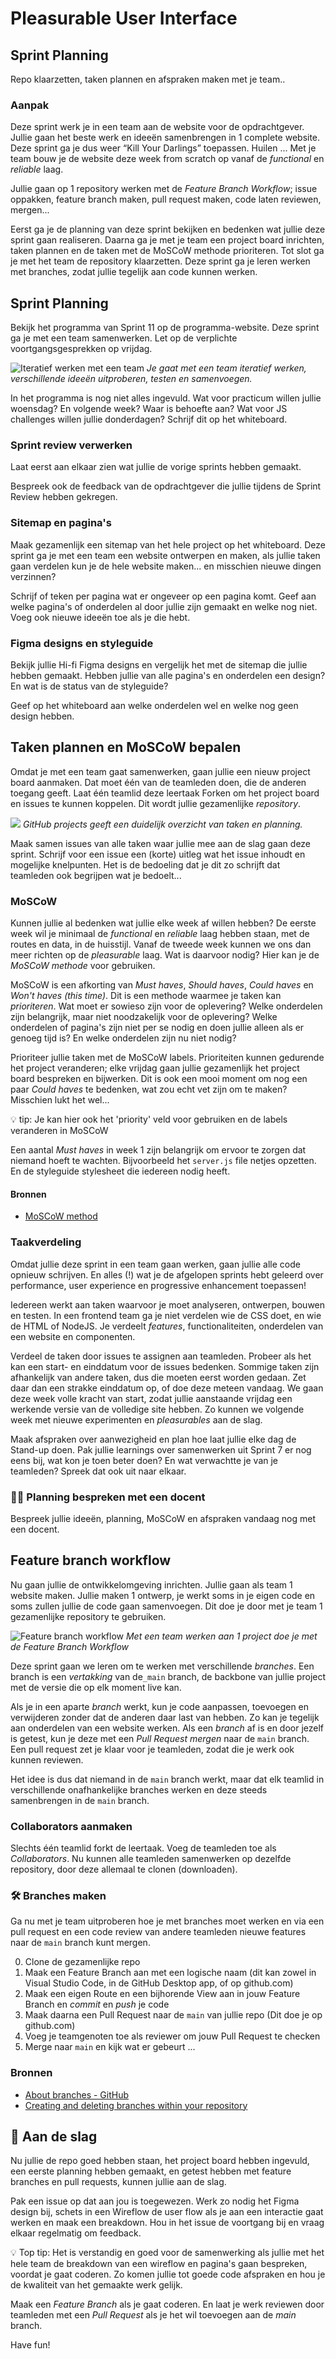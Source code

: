 # Pleasurable User Interface

## Sprint Planning

Repo klaarzetten, taken plannen en afspraken maken met je team..

### Aanpak
Deze sprint werk je in een team aan de website voor de opdrachtgever. 
Jullie gaan het beste werk en ideeën samenbrengen in 1 complete website.
Deze sprint ga je dus weer “Kill Your Darlings” toepassen. Huilen ... Met je team bouw je de website deze week from scratch op vanaf de _functional_ en _reliable_ laag.

Jullie gaan op 1 repository werken met de *Feature Branch Workflow*; issue oppakken, feature branch maken, pull request maken, code laten reviewen, mergen...

Eerst ga je de planning van deze sprint bekijken en bedenken wat jullie deze sprint gaan realiseren. Daarna ga je met je team een project board inrichten, taken plannen en de taken met de MoSCoW methode prioriteren. Tot slot ga je met het team de repository klaarzetten. Deze sprint ga je leren werken met branches, zodat jullie tegelijk aan code kunnen werken.

## Sprint Planning

Bekijk het programma van Sprint 11 op de programma-website. Deze sprint ga je met een team samenwerken. Let op de verplichte voortgangsgesprekken op vrijdag.

![Iteratief werken met een team](experimenteren-varieren.png) 
*Je gaat met een team iteratief werken, verschillende ideeën uitproberen, testen en samenvoegen.*

In het programma is nog niet alles ingevuld. Wat voor practicum willen jullie woensdag? En volgende week? Waar is behoefte aan? Wat voor JS challenges willen jullie donderdagen? Schrijf dit op het whiteboard.

### Sprint review verwerken
Laat eerst aan elkaar zien wat jullie de vorige sprints hebben gemaakt.

Bespreek ook de feedback van de opdrachtgever die jullie tijdens de Sprint Review hebben gekregen.

### Sitemap en pagina's
Maak gezamenlijk een sitemap van het hele project op het whiteboard. Deze sprint ga je met een team een website ontwerpen en maken, als jullie taken gaan verdelen kun je de hele website maken... en misschien nieuwe dingen verzinnen?

Schrijf of teken per pagina wat er ongeveer op een pagina komt. Geef aan welke pagina's of onderdelen al door jullie zijn gemaakt en welke nog niet. Voeg ook nieuwe ideeën toe als je die hebt.

### Figma designs en styleguide
Bekijk jullie Hi-fi Figma designs en vergelijk het met de sitemap die jullie hebben gemaakt. Hebben jullie van alle pagina's en onderdelen een design? 
En wat is de status van de styleguide?

Geef op het whiteboard aan welke onderdelen wel en welke nog geen design hebben.

## Taken plannen en MoSCoW bepalen

Omdat je met een team gaat samenwerken, gaan jullie een nieuw project board aanmaken. Dat moet één van de teamleden doen, die de anderen toegang geeft. Laat één teamlid deze leertaak Forken om het project board en issues te kunnen koppelen. Dit wordt jullie gezamenlijke *repository*.

![](ghprojects-example-roadmap.webp)
*GitHub projects geeft een duidelijk overzicht van taken en planning.*

Maak samen issues van alle taken waar jullie mee aan de slag gaan deze sprint. Schrijf voor een issue een (korte) uitleg wat het issue inhoudt en mogelijke knelpunten. Het is de bedoeling dat je dit zo schrijft dat teamleden ook begrijpen wat je bedoelt...

### MoSCoW
Kunnen jullie al bedenken wat jullie elke week af willen hebben? De eerste week wil je minimaal de _functional_ en _reliable_ laag hebben staan, met de routes en data, in de huisstijl. Vanaf de tweede week kunnen we ons dan meer richten op de _pleasurable_ laag.
Wat is daarvoor nodig? Hier kan je de _MoSCoW methode_ voor gebruiken.

MoSCoW is een afkorting van *Must haves*, *Should haves*, *Could haves* en *Won't haves (this time)*. Dit is een methode waarmee je taken kan _prioriteren_. Wat moet er sowieso zijn voor de oplevering? Welke onderdelen zijn belangrijk, maar niet noodzakelijk voor de oplevering? Welke onderdelen of pagina's zijn niet per se nodig en doen jullie alleen als er genoeg tijd is? En welke onderdelen zijn nu niet nodig?

Prioriteer jullie taken met de MoSCoW labels. Prioriteiten kunnen gedurende het project veranderen; elke vrijdag gaan jullie gezamenlijk het project board bespreken en bijwerken. Dit is ook een mooi moment om nog een paar *Could haves* te bedenken, wat zou echt vet zijn om te maken? Misschien lukt het wel...

💡 tip: Je kan hier ook het 'priority' veld voor gebruiken en de labels veranderen in MoSCoW

Een aantal *Must haves* in week 1 zijn belangrijk om ervoor te zorgen dat niemand hoeft te wachten. Bijvoorbeeld het `server.js` file netjes opzetten. En de styleguide stylesheet die iedereen nodig heeft.

#### Bronnen

- [MoSCoW method](https://en.wikipedia.org/wiki/MoSCoW_method)

### Taakverdeling

Omdat jullie deze sprint in een team gaan werken, gaan jullie alle code opnieuw schrijven. En alles (!) wat je de afgelopen sprints hebt geleerd over performance, user experience en progressive enhancement toepassen!

Iedereen werkt aan taken waarvoor je moet analyseren, ontwerpen, bouwen en testen. In een frontend team ga je niet verdelen wie de CSS doet, en wie de HTML of NodeJS. Je verdeelt _features_, functionaliteiten, onderdelen van een website en componenten.

Verdeel de taken door issues te assignen aan teamleden. Probeer als het kan een start- en einddatum voor de issues bedenken. Sommige taken zijn afhankelijk van andere taken, dus die moeten eerst worden gedaan. Zet daar dan een strakke einddatum op, of doe deze meteen vandaag.
We gaan deze week volle kracht van start, zodat jullie aanstaande vrijdag een werkende versie van de volledige site hebben. Zo kunnen we volgende week met nieuwe experimenten en _pleasurables_ aan de slag.


Maak afspraken over aanwezigheid en plan hoe laat jullie elke dag de Stand-up doen. 
Pak jullie learnings over samenwerken uit Sprint 7 er nog eens bij, wat kon je toen beter doen? En wat verwachtte je van je teamleden? Spreek dat ook uit naar elkaar.

### 🧑‍🏫 Planning bespreken met een docent
Bespreek jullie ideeën, planning, MoSCoW en afspraken vandaag nog met een docent.


## Feature branch workflow

Nu gaan jullie de ontwikkelomgeving inrichten. Jullie gaan als team 1 website maken. Jullie maken 1 ontwerp, je werkt soms in je eigen code en soms zullen jullie de code gaan samenvoegen. Dit doe je door met je team 1 gezamenlijke repository te gebruiken.

![Feature branch workflow](feature-branch.png) 
*Met een team werken aan 1 project doe je met de Feature Branch Workflow*

Deze sprint gaan we leren om te werken met verschillende _branches_. Een branch is een _vertakking_ van de`_main` branch, de backbone van jullie project met de versie die op elk moment live kan.

Als je in een aparte _branch_ werkt, kun je code aanpassen, toevoegen en verwijderen zonder dat de anderen daar last van hebben. Zo kan je tegelijk aan onderdelen van een website werken. Als een _branch_ af is en door jezelf is getest, kun je deze met een _Pull Request_ _mergen_ naar de `main` branch. Een pull request zet je klaar voor je teamleden, zodat die je werk ook kunnen reviewen.

Het idee is dus dat niemand in de `main` branch werkt, maar dat elk teamlid in verschillende onafhankelijke branches werken en deze steeds samenbrengen in de `main` branch.

### Collaborators aanmaken
Slechts één teamlid forkt de leertaak. Voeg de teamleden toe als _Collaborators_. Nu kunnen alle teamleden samenwerken op dezelfde repository, door deze allemaal te clonen (downloaden).

### 🛠️ Branches maken
Ga nu met je team uitproberen hoe je met branches moet werken en via een pull request en een code review van andere teamleden nieuwe features naar de `main` branch kunt mergen.

0. Clone de gezamenlijke repo
1. Maak een Feature Branch aan met een logische naam (dit kan zowel in Visual Studio Code, in de GitHub Desktop app, of op github.com)
2. Maak een eigen Route en een bijhorende View aan in jouw Feature Branch en _commit_ en _push_ je code
3. Maak daarna een Pull Request naar de `main` van jullie repo (Dit doe je op github.com)
4. Voeg je teamgenoten toe als reviewer om jouw Pull Request te checken
5. Merge naar `main` en kijk wat er gebeurt ...

### Bronnen

- [About branches - GitHub](https://docs.github.com/en/pull-requests/collaborating-with-pull-requests/proposing-changes-to-your-work-with-pull-requests/about-branches)
- [Creating and deleting branches within your repository](https://docs.github.com/en/pull-requests/collaborating-with-pull-requests/proposing-changes-to-your-work-with-pull-requests/creating-and-deleting-branches-within-your-repository)


## 👷 Aan de slag
Nu jullie de repo goed hebben staan, het project board hebben ingevuld, een eerste planning hebben gemaakt, en getest hebben met feature branches en pull requests, kunnen jullie aan de slag. 

Pak een issue op dat aan jou is toegewezen. Werk zo nodig het Figma design bij, schets in een Wireflow de user flow als je aan een interactie gaat werken en maak een breakdown. Hou in het issue de voortgang bij en vraag elkaar regelmatig om feedback. 

💡 Top tip: Het is verstandig en goed voor de samenwerking als jullie met het hele team de breakdown van een wireflow en pagina's gaan bespreken, voordat je gaat coderen. Zo komen jullie tot goede code afspraken en hou je de kwaliteit van het gemaakte werk gelijk.

Maak een _Feature Branch_ als je gaat coderen. En laat je werk reviewen door teamleden met een _Pull Request_ als je het wil toevoegen aan de _main_ branch.

Have fun!



<!--
### Samenwerken & planning
In de analysefase bespreek je als team welke werkzaamheden er zijn, wie wat gaat doen en maak je een planning. 
Er is veel werk aan de winkel deze sprint, maak afspraken om elke dag aan het project te werken en hoe jullie elkaar op de hoogte houden van de vorderingen.

### Materiaal voor samenwerken

- [About Github Projects, quickstart en best practices](https://docs.github.com/en/issues/planning-and-tracking-with-projects/learning-about-projects/about-projects)
- [De Daily standup meeting: uitleg en tips](https://scrumguide.nl/daily-standup-meeting/)

- [Making a pull-request](https://www.atlassian.com/git/tutorials/making-a-pull-request) (nb. wij gebruiken de feature-branch workflow)
- [How to Collaborate on GitHub](https://code.tutsplus.com/tutorials/how-to-collaborate-on-github--net-34267)
- [download het Team Canvas](https://github.com/fdnd-task/performance-matters-fast-website/blob/main/docs/Teamcanvas.pdf)
- [Lees instructies over het gebruik van het Teamcanvas in de deeltaak uit sprint 1](https://github.com/fdnd-task/your-tribe-team-canvas)

-->
